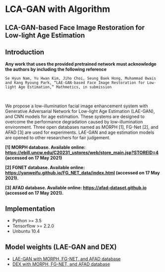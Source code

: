 # LCA-GAN with Algorithm

## LCA-GAN-based Face Image Restoration for Low-light Age Estimation

## Introduction

**Any work that uses the provided pretrained network must acknowledge the authors by including the following reference**

    Se Hyun Nam, Yu Hwan Kim, Jiho Choi, Seung Baek Hong, Muhammad Owais and Kang Ryoung Park, “LAE-GAN-based Face Image Restoration for Low-light Age Estimation,” Mathmetics, in submission 
<br/>

We propose a low-illumination facial image enhancement system with Generative Adversarial Network for Low-light Age Estimation (LAE-GAN), and CNN models for age estimation. These systems are designed to overcome the performance degradation caused by low-illumination environment. Three open databases named as MORPH [1], FG-Net [2], and AFAD [3] are used for experiments. LAE-GAN and age estimation models are opened to other researchers for fair judgement.
<br/>

**[1] MORPH database. Available online: https://ebill.uncw.edu/C20231_ustores/web/store_main.jsp?STOREID=4 (accessed on 17 May 2021)**
<br/>

**[2] FGNET database. Available online: https://yanweifu.github.io/FG_NET_data/index.html (accessed on 17 May 2021).**
<br/>

**[3] AFAD database. Available online: https://afad-dataset.github.io (accessed on 17 May 2021).**
<br/>

## Implementation
* Python >= 3.5
* Tensorflow >= 2.2.0
* Unbuntu 10.4

## Model weights (LAE-GAN and DEX)
* [LAE-GAN with MORPH, FG-NET, and AFAD database](https://drive.google.com/drive/folders/14l0EtfDaIeMeamQuoIRN6sPqp1-WLbTN?usp=sharing)
* [DEX with MORPH, FG-NET, and AFAD database](https://drive.google.com/drive/folders/1zGB3G2MUJftM4AYuncJU66n6QVXdomVD?usp=sharing)
